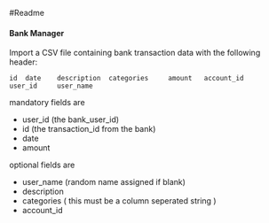 #Readme

#### Bank Manager
Import a CSV file containing bank transaction data with the following header:

	id	date	description	 categories	 	amount	 account_id		user_id 	user_name

mandatory fields are 
* user_id (the bank_user_id)
* id (the transaction_id from the bank)
* date
* amount

optional fields are
* user_name (random name assigned if blank)
* description
* categories ( this must be a column seperated string )
* account_id